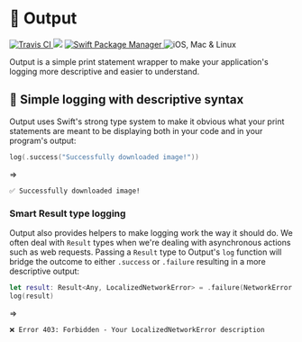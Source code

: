 # 📢 Output
<p>
    <a href="https://travis-ci.com/chackle/Output">
      <img src="https://travis-ci.com/chackle/Output.svg?branch=master" alt="Travis CI" />
    </a>
    <img src="https://img.shields.io/badge/Swift-5.1-orange.svg" />
    <a href="https://swift.org/package-manager">
      <img src="https://img.shields.io/badge/swiftpm-compatible-brightgreen.svg?style=flat" alt="Swift Package Manager" />
    </a>
    <img src="https://img.shields.io/badge/platforms-ios%20linux%20mac-brightgreen.svg?style=flat" alt="iOS, Mac & Linux" />
</p>

Output is a simple print statement wrapper to make your application's logging more descriptive and easier to understand.

## 📝 Simple logging with descriptive syntax

Output uses Swift's strong type system to make it obvious what your print statements are meant to be displaying both in your code and in your program's output:

``` swift
log(.success("Successfully downloaded image!"))
```
=>

```
✅ Successfully downloaded image!
```

### Smart Result type logging

Output also provides helpers to make logging work the way it should do. We often deal with `Result` types when we're dealing with asynchronous actions such as web requests. Passing a `Result` type to Output's `log` function will bridge the outcome to either `.success` or `.failure` resulting in a more descriptive output:

``` swift
let result: Result<Any, LocalizedNetworkError> = .failure(NetworkError.forbidden)
log(result)
```
=>

```
❌ Error 403: Forbidden - Your LocalizedNetworkError description
```

